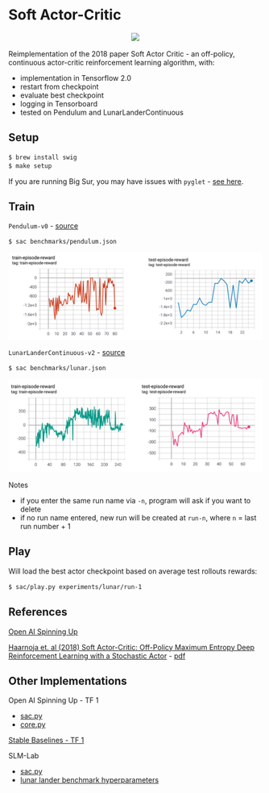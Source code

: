 # Soft Actor-Critic 

<center>
<img src="/assets/lunar.gif" width="50%"></a>
</center>

Reimplementation of the 2018 paper Soft Actor Critic - an off-policy, continuous actor-critic reinforcement learning algorithm, with:

- implementation in Tensorflow 2.0
- restart from checkpoint
- evaluate best checkpoint
- logging in Tensorboard
- tested on Pendulum and LunarLanderContinuous


## Setup

```bash
$ brew install swig
$ make setup
```

If you are running Big Sur, you may have issues with `pyglet` - [see here](https://github.com/openai/gym/issues/2101).


## Train

`Pendulum-v0` - [source](https://github.com/openai/gym/blob/master/gym/envs/classic_control/pendulum.py)

```bash
$ sac benchmarks/pendulum.json
```

![](assets/pendulum.png)

`LunarLanderContinuous-v2` - [source](https://github.com/openai/gym/blob/master/gym/envs/box2d/lunar_lander.py)

```bash
$ sac benchmarks/lunar.json
```

![](assets/lunar.png)

Notes
- if you enter the same run name via `-n`, program will ask if you want to delete
- if no run name entered, new run will be created at `run-n`, where `n` = last run number + 1


## Play

Will load the best actor checkpoint based on average test rollouts rewards:

```bash
$ sac/play.py experiments/lunar/run-1
```


## References

[Open AI Spinning Up](https://spinningup.openai.com/en/latest/algorithms/sac.html)

[Haarnoja et. al (2018) Soft Actor-Critic: Off-Policy Maximum Entropy Deep Reinforcement Learning with a Stochastic Actor](https://arxiv.org/abs/1801.01290) - [pdf](https://arxiv.org/pdf/1801.01290.pdf)


## Other Implementations

Open AI Spinning Up - TF 1

- [sac.py](https://github.com/openai/spinningup/blob/master/spinup/algos/tf1/sac/sac.py)
- [core.py](https://github.com/openai/spinningup/blob/master/spinup/algos/tf1/sac/core.py)

[Stable Baselines - TF 1](https://stable-baselines.readthedocs.io/en/master/modules/sac.html)

SLM-Lab

- [sac.py](https://github.com/kengz/SLM-Lab/blob/master/slm_lab/agent/algorithm/sac.py)
- [lunar lander benchmark hyperparameters](https://github.com/kengz/SLM-Lab/blob/master/slm_lab/spec/benchmark/sac/sac_lunar.json)
